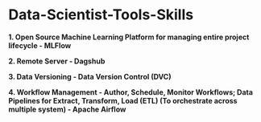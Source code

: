 # Data-Scientist-Tools-Skills

**1. Open Source Machine Learning Platform for managing entire project lifecycle - MLFlow**

**2. Remote Server - Dagshub**

**3. Data Versioning - Data Version Control (DVC)**

**4. Workflow Management - Author, Schedule, Monitor Workflows; Data Pipelines for Extract, Transform, Load (ETL) (To orchestrate across multiple system) - Apache Airflow**
